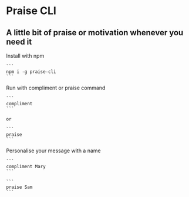 # Praise CLI
## A little bit of praise or motivation whenever you need it

Install with npm

    ```
    npm i -g praise-cli
    ```

Run with compliment or praise command

    ```
    compliment
    ```

    or

    ```
    praise
    ```

Personalise your message with a name

    ```
    compliment Mary
    ```

    ```
    praise Sam
    ```